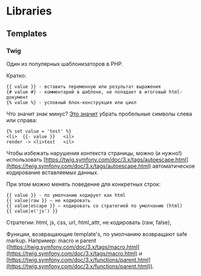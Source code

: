 # Libraries



## Templates

### Twig

Один из популярных шаблонизаторов в PHP.

Кратко:

```
{{ value }} - вставить переменную или результат выражения
{# value #} - комментарий в шаблоне, не попадает в итоговый html-документ
{% value %} - условный блок-конструкция или цикл
```

Что значит знак минус? [Это значит](https://stackoverflow.com/questions/16634412/minus-in-twig-block-definition) убрать пробельные символы слева или справа:

```
{% set value = 'test' %}
<li>  {{- value }}   <il>
render -> <li>test   <il>
```

Чтобы избежать нарушения контекста страницы, можно (и нужно!) использовать [https://twig.symfony.com/doc/3.x/tags/autoescape.html](https://twig.symfony.com/doc/3.x/tags/autoescape.html) автоматическое кодирование вставляемых данных.&#x20;

При этом можно менять поведение для конкретных строк:

```
{{ value }} - по умолчанию кодирует как html
{{ value|raw }} — не кодировать
{{ value|escape }} — кодировать со стратегией по умолчанию (html)
{{ value|e('js') }}
```

Стратегии: html, js, css, url, html\_attr, не кодировать (raw, false),&#x20;

Функции, возвращающие template's, по умолчанию возвращают safe markup. Например: macro и parent ([https://twig.symfony.com/doc/3.x/tags/macro.html](https://twig.symfony.com/doc/3.x/tags/macro.html) и [https://twig.symfony.com/doc/3.x/functions/parent.html](https://twig.symfony.com/doc/3.x/functions/parent.html)).
